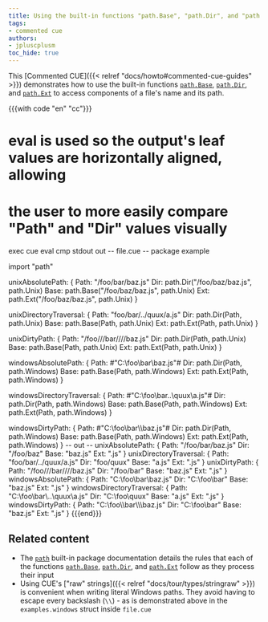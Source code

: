 ```yaml
---
title: Using the built-in functions "path.Base", "path.Dir", and "path.Ext" to examine path and filename components
tags:
- commented cue
authors:
- jpluscplusm
toc_hide: true
---
```


This [Commented CUE]({{< relref "docs/howto#commented-cue-guides" >}})
demonstrates how to use the built-in functions
[`path.Base`](https://pkg.go.dev/cuelang.org/go/pkg/path#Base),
[`path.Dir`](https://pkg.go.dev/cuelang.org/go/pkg/path#Dir), and
[`path.Ext`](https://pkg.go.dev/cuelang.org/go/pkg/path#Ext)
to access components of a file's name and its path.

{{{with code "en" "cc"}}}
# eval is used so the output's leaf values are horizontally aligned, allowing
# the user to more easily compare "Path" and "Dir" values visually
exec cue eval
cmp stdout out
-- file.cue --
package example

import "path"

unixAbsolutePath: {
	Path: "/foo/bar/baz.js"
	Dir:  path.Dir("/foo/baz/baz.js", path.Unix)
	Base: path.Base("/foo/baz/baz.js", path.Unix)
	Ext:  path.Ext("/foo/baz/baz.js", path.Unix)
}

unixDirectoryTraversal: {
	Path: "foo/bar/../quux/a.js"
	Dir:  path.Dir(Path, path.Unix)
	Base: path.Base(Path, path.Unix)
	Ext:  path.Ext(Path, path.Unix)
}

unixDirtyPath: {
	Path: "/foo///bar////baz.js"
	Dir:  path.Dir(Path, path.Unix)
	Base: path.Base(Path, path.Unix)
	Ext:  path.Ext(Path, path.Unix)
}

windowsAbsolutePath: {
	Path: #"C:\foo\bar\baz.js"#
	Dir:  path.Dir(Path, path.Windows)
	Base: path.Base(Path, path.Windows)
	Ext:  path.Ext(Path, path.Windows)
}

windowsDirectoryTraversal: {
	Path: #"C:\foo\bar\..\quux\a.js"#
	Dir:  path.Dir(Path, path.Windows)
	Base: path.Base(Path, path.Windows)
	Ext:  path.Ext(Path, path.Windows)
}

windowsDirtyPath: {
	Path: #"C:\foo\\bar\\\baz.js"#
	Dir:  path.Dir(Path, path.Windows)
	Base: path.Base(Path, path.Windows)
	Ext:  path.Ext(Path, path.Windows)
}
-- out --
unixAbsolutePath: {
    Path: "/foo/bar/baz.js"
    Dir:  "/foo/baz"
    Base: "baz.js"
    Ext:  ".js"
}
unixDirectoryTraversal: {
    Path: "foo/bar/../quux/a.js"
    Dir:  "foo/quux"
    Base: "a.js"
    Ext:  ".js"
}
unixDirtyPath: {
    Path: "/foo///bar////baz.js"
    Dir:  "/foo/bar"
    Base: "baz.js"
    Ext:  ".js"
}
windowsAbsolutePath: {
    Path: "C:\\foo\\bar\\baz.js"
    Dir:  "C:\\foo\\bar"
    Base: "baz.js"
    Ext:  ".js"
}
windowsDirectoryTraversal: {
    Path: "C:\\foo\\bar\\..\\quux\\a.js"
    Dir:  "C:\\foo\\quux"
    Base: "a.js"
    Ext:  ".js"
}
windowsDirtyPath: {
    Path: "C:\\foo\\\\bar\\\\\\baz.js"
    Dir:  "C:\\foo\\bar"
    Base: "baz.js"
    Ext:  ".js"
}
{{{end}}}

## Related content

- The [`path`](https://pkg.go.dev/cuelang.org/go/pkg/path) built-in package
  documentation details the rules that each of the functions
  [`path.Base`](https://pkg.go.dev/cuelang.org/go@v0.7.0/pkg/path#Base),
  [`path.Dir`](https://pkg.go.dev/cuelang.org/go@v0.7.0/pkg/path#Dir), and
  [`path.Ext`](https://pkg.go.dev/cuelang.org/go@v0.7.0/pkg/path#Ext) follow
  as they process their input
- Using CUE's ["raw" strings]({{< relref "docs/tour/types/stringraw" >}}) is
  convenient when writing literal Windows paths. They avoid having to escape
  every backslash (`\\`) - as is demonstrated above in the `examples.windows`
  struct inside `file.cue`

